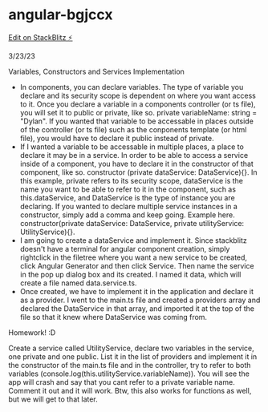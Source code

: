 # angular-bgjccx

[Edit on StackBlitz ⚡️](https://stackblitz.com/edit/angular-bgjccx)

3/23/23

Variables, Constructors and Services Implementation

- In components, you can declare variables. The type of variable you declare and its security scope is dependent on where you want access to it. Once you declare a variable in a components controller (or ts file), you will set it to public or private, like so. private variableName: string = "Dylan". If you wanted that variable to be accessable in places outside of the controller (or ts file) such as the conponents template (or html file), you would have to declare it public instead of private.
- If I wanted a variable to be accessable in multiple places, a place to declare it may be in a service. In order to be able to access a service inside of a component, you have to declare it in the constructor of that component, like so. constructor (private dataService: DataService){}. In this example, private refers to its security scope, dataService is the name you want to be able to refer to it in the component, such as this.dataService, and DataService is the type of instance you are declaring. If you wanted to declare multiple service instances in a constructor, simply add a comma and keep going. Example here. constructor(private dataService: DataService, private utilityService: UtilityService){}.
- I am going to create a dataService and implement it. Since stackblitz doesn't have a terminal for angular component creation, simply rightclick in the filetree where you want a new service to be created, click Angular Generator and then click Service. Then name the service in the pop up dialog box and its created. I named it data, which will create a file named data.service.ts.
- Once created, we have to implement it in the application and declare it as a provider. I went to the main.ts file and created a providers array and declared the DataService in that array, and imported it at the top of the file so that it knew where DataService was coming from.

Homework! :D

Create a service called UtilityService, declare two variables in the service, one private and one public. List it in the list of providers and implement it in the constructor of the main.ts file and in the controller, try to refer to both variables (console.log(this.utilityService.variableName)). You will see the app will crash and say that you cant refer to a private variable name. Comment it out and it will work. Btw, this also works for functions as well, but we will get to that later.
